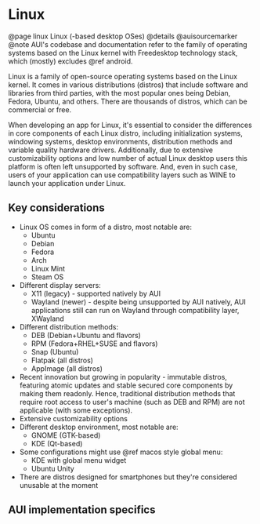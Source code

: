 # Linux

@page linux Linux (-based desktop OSes)
@details
@auisourcemarker
@note
AUI's codebase and documentation refer to the family of operating systems based on the Linux kernel with Freedesktop
technology stack, which (mostly) excludes @ref android.

Linux is a family of open-source operating systems based on the Linux kernel. It comes in various distributions
(distros) that include software and libraries from third parties, with the most popular ones being Debian, Fedora,
Ubuntu, and others. There are thousands of distros, which can be commercial or free.

When developing an app for Linux, it's essential to consider the differences in core components of each Linux distro,
including initialization systems, windowing systems, desktop environments, distribution methods and variable quality
hardware drivers. Additionally, due to extensive customizability options and low number of actual Linux desktop users 
this platform is often left unsupported by software. And, even in such case, users of your application can use
compatibility layers such as WINE to launch your application under Linux.

## Key considerations

- Linux OS comes in form of a distro, most notable are:
  - Ubuntu
  - Debian
  - Fedora
  - Arch
  - Linux Mint
  - Steam OS
- Different display servers:
  - X11 (legacy) - supported natively by AUI
  - Wayland (newer) - despite being unsupported by AUI natively, AUI applications still can run on Wayland through
    compatibility layer, XWayland
- Different distribution methods:
  - DEB (Debian+Ubuntu and flavors)
  - RPM (Fedora+RHEL+SUSE and flavors)
  - Snap (Ubuntu)
  - Flatpak (all distros)
  - AppImage (all distros)
- Recent innovation but growing in popularity - immutable distros, featuring atomic updates and stable secured core
  components by making them readonly. Hence, traditional distribution methods that require root access to user's
  machine (such as DEB and RPM) are not applicable (with some exceptions).
- Extensive customizability options
- Different desktop environment, most notable are:
  - GNOME (GTK-based)
  - KDE (Qt-based)
- Some configurations might use @ref macos style global menu:
  - KDE with global menu widget
  - Ubuntu Unity
- There are distros designed for smartphones but they're considered unusable at the moment

## AUI implementation specifics
